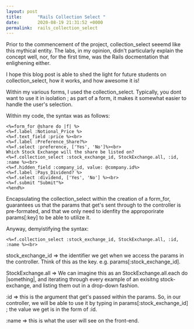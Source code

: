 ```yaml
---
layout: post
title:      "Rails Collection Select "
date:       2020-08-19 21:31:52 +0000
permalink:  rails_collection_select
---
```



Prior to the commencement of the project, collection_select seeemd like this mythical entity. The labs, in my opinion, didn't particularly explain the concept well, nor, for the first time,  was the Rails docmentation that enlighening either. 

I hope this blog post is able to shed the light for future students on collection_select, how it works, and how awesome it is! 

Within my various forms, I used the collection_select. Typically, you dont want to use it in isolation ; as part of a form, it makes it somewhat easier to handle the user's selection. 

Within my code, the syntax was as follows: 

```
<%=form_for @share do |f| %>
<%=f.label :Notional_Price %>
<%=f.text_field :price %><br> 
<%=f.label :Preference_Share?%>
<%=f.select :preference, ['Yes', 'No']%><br>
Which Stock Exchange will the share be listed on?
<%=f.collection_select :stock_exchange_id, StockExchange.all, :id, :name %><br>
<%=f.hidden_field :company_id, value: @company.id%>
<%=f.label :Pays_Dividend? %>
<%=f.select :dividend, ['Yes', 'No'] %><br>
<%=f.submit "Submit"%>
<%end%>
```

Encapsulating the collection_select within the creation of a form_for, guarantees us that the params that get's sent through to the controller is pre-formated, and that we only need to idenfity the approporirate params[:key] to be able to utilize it. 

Anyway, demyistifying the syntax: 
```
<%=f.collection_select :stock_exchange_id, StockExchange.all, :id, :name %><br>

```

stock_exchange_id => the identifier we get when we access the params in the controller. Think of this as the key. e.g. params[:stock_exchange_id]. 

StockExchange.all =>  We can imagine this as an StockExchange.all.each do |something|, and iterating through every example of an exisitng stock-exchange, and listing them out in a drop-down fashion. 

:id => this is the argument that get's passed within the params. So, in our controller, we will be able to use it by typing in params[:stock_exchange_id] ; the value we get is in the form of :id. 

:name => this is what the user will see on the front-end. 


